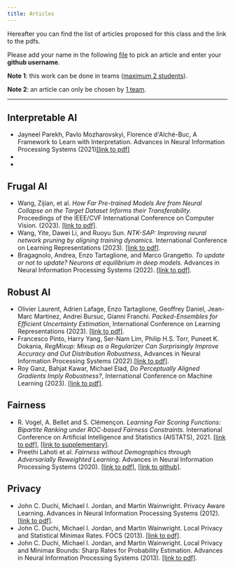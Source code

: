 ```yaml
---
title: Articles
---
```


Hereafter you can find the list of articles proposed for this class and the link to the pdfs. 

Please add your name in the following [file](https://docs.google.com/spreadsheets/d/1raZrD6JZQzjE0wmJbP4iM5-4yt9rAkJIFOqgj1q-JxU/edit?usp=sharing) to pick an article and enter your **github username**. 

**Note 1**: this work can be done in teams (<span style="text-decoration:underline">maximum 2 students</span>).

**Note 2**: an article can only be chosen by <span style="text-decoration:underline">1 team</span>.

<hr/>

## Interpretable AI 
* Jayneel Parekh, Pavlo Mozharovskyi, Florence d'Alché-Buc, A Framework to Learn with Interpretation. Advances in Neural Information Processing Systems (2021)[[link to pdf]](https://proceedings.neurips.cc/paper/2021/file/cbb6a3b884f4f88b3a8e3d44c636cbd8-Paper.pdf) 
*
*

## Frugal AI 

* Wang, Zijian, et al. *How Far Pre-trained Models Are from Neural Collapse on the Target Dataset Informs their Transferability.* Proceedings of the IEEE/CVF International Conference on Computer Vision. (2023). [[link to pdf]](https://openaccess.thecvf.com/content/ICCV2023/papers/Wang_How_Far_Pre-trained_Models_Are_from_Neural_Collapse_on_the_ICCV_2023_paper.pdf).
* Wang, Yite, Dawei Li, and Ruoyu Sun. *NTK-SAP: Improving neural network pruning by aligning training dynamics.* International Conference on Learning Representations (2023). [[link to pdf]](https://arxiv.org/abs/2304.02840).
* Bragagnolo, Andrea, Enzo Tartaglione, and Marco Grangetto. *To update or not to update? Neurons at equilibrium in deep models.* Advances in Neural Information Processing Systems (2022). [[link to pdf]](https://proceedings.neurips.cc/paper_files/paper/2022/file/8b2fc235787852ead92da2268cd9e90c-Paper-Conference.pdf).

## Robust AI 
* Olivier Laurent, Adrien Lafage, Enzo Tartaglione, Geoffrey Daniel, Jean-Marc Martinez, Andrei Bursuc, Gianni Franchi. *Packed-Ensembles for Efficient Uncertainty Estimation*,  International Conference on Learning Representations (2023). [[link to pdf]](https://openreview.net/pdf?id=XXTyv1zD9zD).
* Francesco Pinto, Harry Yang, Ser-Nam Lim, Philip H.S. Torr, Puneet K. Dokania, *RegMixup: Mixup as a Regularizer Can Surprisingly Improve Accuracy and Out Distribution Robustness*, Advances in Neural Information Processing Systems (2022).[[link to pdf]](https://openreview.net/pdf?id=5j6fWcPccO).
* Roy Ganz, Bahjat Kawar, Michael Elad, *Do Perceptually Aligned Gradients Imply Robustness?*, International Conference on Machine Learning (2023). [[link to pdf]](http://proceedings.mlr.press/v202/ganz23a/ganz23a.pdf).

## Fairness 
* R. Vogel, A. Bellet and S. Clémençon. *Learning Fair Scoring Functions: Bipartite Ranking under ROC-based Fairness Constraints.* International Conference on Artificial Intelligence and Statistics (AISTATS), 2021. [[link to pdf]](http://researchers.lille.inria.fr/abellet/papers/aistats21.pdf), [[link to supplementary]](http://researchers.lille.inria.fr/abellet/papers/aistats21_supp.pdf).
* Preethi Lahoti et al. *Fairness without Demographics through Adversarially Reweighted Learning*.  Advances in Neural Information Processing Systems (2020). [[link to pdf]](https://proceedings.neurips.cc/paper/2020/file/07fc15c9d169ee48573edd749d25945d-Paper.pdf), [[link to github]](https://github.com/lucweytingh/ARL-UvA).

## Privacy 
* John C. Duchi, Michael I. Jordan, and Martin Wainwright.  Privacy Aware Learning. Advances in Neural Information Processing Systems (2012). [[link to pdf]](https://web.stanford.edu/~jduchi/projects/DuchiJoWa12.html).
* John C. Duchi, Michael I. Jordan, and Martin Wainwright.  Local Privacy and Statistical Minimax Rates. FOCS (2013). [[link to pdf]](https://arxiv.org/abs/1302.3203).
* John C. Duchi, Michael I. Jordan, and Martin Wainwright. Local Privacy and Minimax Bounds: Sharp Rates for Probability Estimation. Advances in Neural Information Processing Systems (2013). [[link to pdf]](https://proceedings.neurips.cc/paper_files/paper/2013/file/5807a685d1a9ab3b599035bc566ce2b9-Paper.pdf).